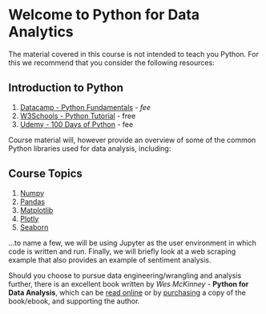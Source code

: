 # Welcome to Python for Data Analytics

The material covered in this course is not intended to teach you Python. For this we recommend that you consider the following resources:

## Introduction to Python

1. [Datacamp - Python Fundamentals](https://app.datacamp.com/learn/skill-tracks/python-fundamentals) - _fee_
2. [W3Schools - Python Tutorial](https://www.w3schools.com/python/default.asp) - free
3. [Udemy - 100 Days of Python](https://www.udemy.com/course/100-days-of-code) - fee

Course material will, however provide an overview of some of the common Python libraries used for data analysis, including:

## Course Topics

1. [Numpy](https://numpy.org/)
2. [Pandas](https://pandas.pydata.org)
3. [Matplotlib](https://matplotlib.org)
4. [Plotly](https://plotly.com)
5. [Seaborn](https://seaborn.pydata.org)

...to name a few, we will be using Jupyter as the user environment in which code is written and run. Finally, we will briefly look at a web scraping example that also provides an example of sentiment analysis.

Should you choose to pursue data engineering/wrangling and analysis further, there is an excellent book written by _Wes McKinney_ - **Python for Data Analysis**, which can be [read online](https://wesmckinney.com/book/) or by [purchasing](https://www.amazon.co.uk/Python-Data-Analysis-3e-Wrangling/dp/109810403X/ref=tmm_pap_swatch_0?_encoding=UTF8&qid=&sr=) a copy of the book/ebook, and supporting the author.
